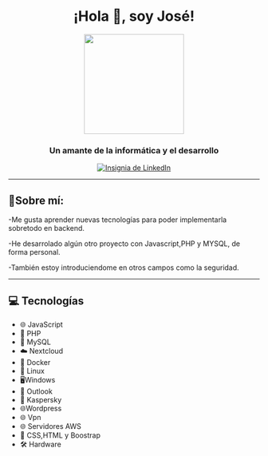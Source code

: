 
<div align="center">
    
    
<h1>¡Hola 👋, soy José!</h1>
    
   
<img src="https://j.gifs.com/l5JY1l.gif" width="200" />
    
   
<h3>Un amante de la informática y el desarrollo</h3>
</div>




<div align="center">
    <a href="https://www.linkedin.com/in/jose-rodriguez-4baaa8299/">
        
  
<img src="https://img.shields.io/badge/LinkedIn-Profile-blue?logo=linkedin" alt="Insignia de LinkedIn"/>
    
   
</a>


</div>

---

## 🚀Sobre mí:

-Me gusta aprender nuevas tecnologías para poder implementarla sobretodo en backend.

-He desarrolado algún otro proyecto con Javascript,PHP y MYSQL, de forma personal.

-También estoy introduciendome en otros campos como la seguridad.

----
## 💻 Tecnologías
- 🌐 JavaScript
- 🐘 PHP
- 🐬 MySQL
- ☁️ Nextcloud
- 🐳 Docker
- 🐧 Linux
- 🖥Windows
- 📧 Outlook
- 🔑 Kaspersky
- 🌐Wordpress
- 🌐 Vpn
- 🌐 Servidores AWS
- 🧱 CSS,HTML y Boostrap
- 🛠️ Hardware
  

